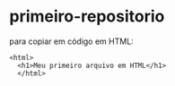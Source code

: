 # primeiro-repositorio

para copiar em código em HTML:
```
<html>
  <h1>Meu primeiro arquivo em HTML</h1>
  </html>
```
